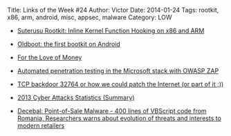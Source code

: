 Title: Links of the Week #24
Author: Victor
Date: 2014-01-24
Tags: rootkit, x86, arm, android, misc, appsec, malware
Category: LOW

*   [Suterusu Rootkit: Inline Kernel Function Hooking on x86 and ARM][1]

*   [Oldboot: the first bootkit on Android][2]

*   [For the Love of Money][3]
*   <p id="ctl00_ArticleTitle" itemprop="name">
      <a href="http://www.codeproject.com/Articles/708129/Automated-penetration-testing-in-the-Microsoft-sta">Automated penetration testing in the Microsoft stack with OWASP ZAP</a>
    </p>

*   <a title="Permalink to TCP backdoor 32764 or how we could patch the Internet (or part of it ;))" href="http://blog.quarkslab.com/tcp-backdoor-32764-or-how-we-could-patch-the-internet-or-part-of-it.html#null" rel="bookmark">TCP backdoor 32764 or how we could patch the Internet (or part of it ;)) </a>

*   [2013 Cyber Attacks Statistics (Summary)][4]

*   [Decebal: Point-of-Sale Malware - 400 lines of VBScript code from Romania, Researchers warns about evolution of threats and interests to modern retailers][5]

 [1]: http://poppopret.org/2013/01/07/suterusu-rootkit-inline-kernel-function-hooking-on-x86-and-arm/
 [2]: http://blogs.360.cn/360mobile/2014/01/17/oldboot-the-first-bootkit-on-android/
 [3]: http://www.nytimes.com/2014/01/19/opinion/sunday/for-the-love-of-money.html?_r=0
 [4]: http://hackmageddon.com/2014/01/19/2013-cyber-attacks-statistics-summary/
 [5]: http://intelcrawler.com/about/press07